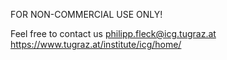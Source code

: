 FOR NON-COMMERCIAL USE ONLY!

Feel free to contact us
philipp.fleck@icg.tugraz.at
https://www.tugraz.at/institute/icg/home/

